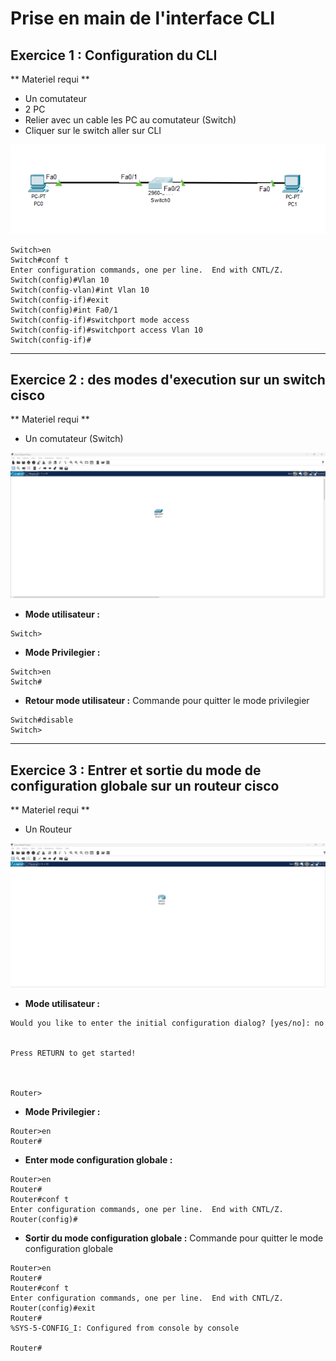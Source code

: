 # Prise en main de l'interface CLI

## Exercice 1 : Configuration du CLI 

** Materiel requi **

- Un comutateur
- 2 PC
- Relier avec un cable les PC au comutateur (Switch)
- Cliquer sur le switch aller sur CLI

![Topologie Exercice 1](../img/Exo-1-topo.png)

```cli
Switch>en
Switch#conf t
Enter configuration commands, one per line.  End with CNTL/Z.
Switch(config)#Vlan 10
Switch(config-vlan)#int Vlan 10
Switch(config-if)#exit
Switch(config)#int Fa0/1 
Switch(config-if)#switchport mode access
Switch(config-if)#switchport access Vlan 10
Switch(config-if)#
```

---

## Exercice 2 : des modes d'execution sur un switch cisco

** Materiel requi **

- Un comutateur (Switch)

![Topologie Exercice 1](../img/Exo-2-topo.png)

- **Mode utilisateur :**
```cli
Switch>
```

- **Mode Privilegier :**
```cli
Switch>en	
Switch#
```	

- **Retour mode utilisateur :**
Commande pour quitter le mode privilegier
```cli	
Switch#disable
Switch>
```	

---

## Exercice 3 : Entrer et sortie du mode de configuration globale sur un routeur cisco

** Materiel requi **

- Un Routeur

![Topologie Exercice 1](../img/Exo-3-topo.png)


- **Mode utilisateur :**
```cli
Would you like to enter the initial configuration dialog? [yes/no]: no


Press RETURN to get started!



Router>
```

- **Mode Privilegier :**
```cli
Router>en
Router#
```	

- **Enter mode configuration globale :**
```cli	
Router>en
Router#
Router#conf t
Enter configuration commands, one per line.  End with CNTL/Z.
Router(config)#
```	

- **Sortir du mode configuration globale :**
Commande pour quitter le mode configuration globale 
```cli	
Router>en
Router#
Router#conf t
Enter configuration commands, one per line.  End with CNTL/Z.
Router(config)#exit
Router#
%SYS-5-CONFIG_I: Configured from console by console

Router#
```


